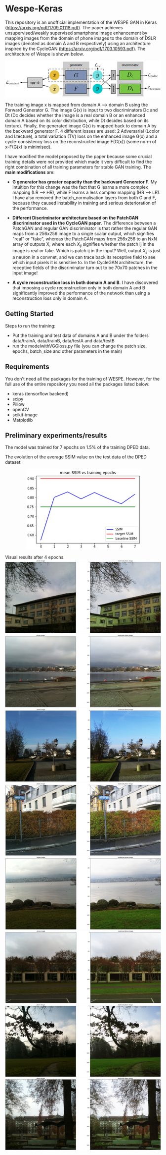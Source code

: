 # Wespe-Keras

This repository is an unofficial implementation of the WESPE GAN in Keras (https://arxiv.org/pdf/1709.01118.pdf). The paper achieves unsupervised/weakly supervised smartphone image enhancement by mapping images from the domain of phone images to the domain of DSLR images (denoted as domain A and B respectively) using an architecture inspired by the CycleGAN (https://arxiv.org/pdf/1703.10593.pdf). The architecture of Wespe is shown below.

<p align="center"> 
<img src="https://github.com/GBATZOLIS/Wespe-Keras/blob/master/preliminary%20results/main_architecture.png">
</p>



The training image x is mapped from domain A --> domain B using the Forward Generator G. The image G(x) is input to two discriminators Dc and Dt (Dc decides whether the image is a real domain B or an enhanced domain A based on its color distribution, while Dt decides based on its texture). Finally, the generated image G(x) is mapped back to domain A by the backward generator F. 4 different losses are used: 2 Adversarial (Lcolor and Ltecture), a total variation (TV) loss on the enhanced image G(x) and a cycle-consistency loss on the reconstructed image F(G(x)) (some norm of x-F(G(x) is minimised). 

I have modified the model proposed by the paper because some crucial training details were not provided which made it very difficult to find the right combination of all training parameters for stable GAN training. The **main modifications** are:

* **G generator has greater capacity than the backward Generator F**. My intuition for this change was the fact that G learns a more complex mapping (LR --> HR), while F learns a less complex mapping (HR --> LR). I have also removed the batch_normalisation layers from both G and F, because they caused instability in training and serious deterioration of the performance.

* **Different Discriminator architecture based on the PatchGAN discriminator used in the CycleGAN paper**. The difference between a PatchGAN and regular GAN discriminator is that rather the regular GAN maps from a 256x256 image to a single scalar output, which signifies "real" or "fake", whereas the PatchGAN maps from 256x256 to an NxN array of outputs X, where each $X_{ij}$ signifies whether the patch ij in the image is real or fake. Which is patch ij in the input? Well, output $X_{ij}$ is just a neuron in a convnet, and we can trace back its receptive field to see which input pixels it is sensitive to. In the CycleGAN architecture, the receptive fields of the discriminator turn out to be 70x70 patches in the input image!

* **A cycle reconstruction loss in both domain A and B**. I have discovered that imposing a cycle reconstruction only in both domain A and B significantly improved the performance of the network than using a reconstruction loss only in domain A.



## Getting Started


Steps to run the training:

* Put the training and test data of domains A and B under the folders data/trainA, data/trainB, data/testA and data/testB
* run the modelwithVGGloss.py file (you can change the patch size, epochs, batch_size and other parameters in the main)

## Requirements
You don't need all the packages for the training of WESPE. However, for the full use of the entire repository you need all the packages listed below:

* keras (tensorflow backend)
* scipy
* Pillow
* openCV
* scikit-image
* Matplotlib


## Preliminary experiments/results

The model was trained for 7 epochs on 1.5% of the training DPED data.

The evolution of the average SSIM value on the test data of the DPED dataset:

<p align="center"> 
<img src="https://github.com/GBATZOLIS/Wespe-Keras/blob/master/preliminary%20results/ssim_curve.png">
</p>

Visual results after 4 epochs.
![Image 6](https://github.com/GBATZOLIS/Wespe-Keras/blob/master/preliminary%20results/Figure_6.png)
![Image 28](https://github.com/GBATZOLIS/Wespe-Keras/blob/master/preliminary%20results/Figure_28.png)
![Image 17](https://github.com/GBATZOLIS/Wespe-Keras/blob/master/preliminary%20results/Figure_17.png)
![Image 18](https://github.com/GBATZOLIS/Wespe-Keras/blob/master/preliminary%20results/Figure_18.png)
![Image 20](https://github.com/GBATZOLIS/Wespe-Keras/blob/master/preliminary%20results/Figure_20.png)
![Image 22](https://github.com/GBATZOLIS/Wespe-Keras/blob/master/preliminary%20results/Figure_22.png)
![Image 25](https://github.com/GBATZOLIS/Wespe-Keras/blob/master/preliminary%20results/Figure_25.png)
![Image 13](https://github.com/GBATZOLIS/Wespe-Keras/blob/master/preliminary%20results/Figure_13.png)

